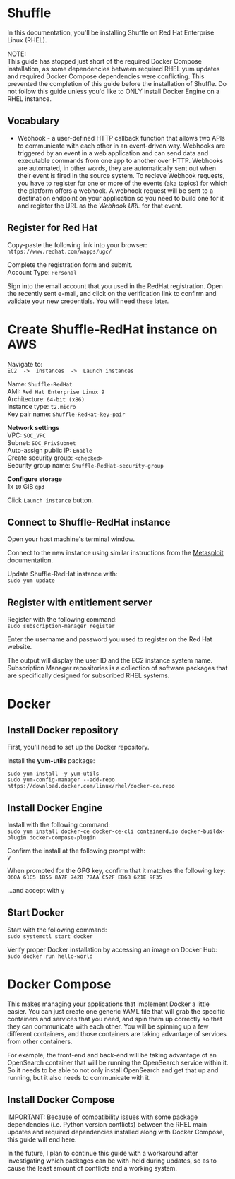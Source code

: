 # Shuffle
In this documentation, you'll be installing Shuffle on Red Hat Enterprise Linux (RHEL).

NOTE: <br>
This guide has stopped just short of the required Docker Compose installation, as some dependencies between required RHEL yum updates and required Docker Compose dependencies were conflicting. This prevented the completion of this guide before the installation of Shuffle. Do not follow this guide unless you'd like to ONLY install Docker Engine on a RHEL instance.



## Vocabulary
* Webhook  -  a user-defined HTTP callback function that allows two APIs to communicate with each other in an event-driven way. Webhooks are triggered by an event in a web application and can send data and executable commands from one app to another over HTTP. Webhooks are automated, in other words, they are automatically sent out when their event is fired in the source system.
To recieve Webhook requests, you have to register for one or more of the events (aka topics) for which the platform offers a webhook. 
A webhook request will be sent to a destination endpoint on your application so you need to build one for it and register the URL as the *Webhook URL* for that event.




## Register for Red Hat 
Copy-paste the following link into your browser:<br>
`https://www.redhat.com/wapps/ugc/`

Complete the registration form and submit.<br>
Account Type:  `Personal`

Sign into the email account that you used in the RedHat registration. Open the recently sent e-mail, and click on the verification link to confirm and validate your new credentials. You will need these later.



# Create Shuffle-RedHat instance on AWS
Navigate to:<br>
`EC2  ->  Instances  ->  Launch instances`

Name:  `Shuffle-RedHat`<br>
AMI:  `Red Hat Enterprise Linux 9`<br>
Architecture:  `64-bit (x86)`<br>
Instance type:  `t2.micro`<br>
Key pair name:  `Shuffle-RedHat-key-pair`

**Network settings**<br>
VPC:  `SOC_VPC`<br>
Subnet:  `SOC_PrivSubnet`<br>
Auto-assign public IP:  `Enable`<br>
Create security group:  `<checked>`<br>
Security group name:  `Shuffle-RedHat-security-group`

**Configure storage**<br>
1x `10` GiB `gp3`

Click `Launch instance` button.


## Connect to Shuffle-RedHat instance
Open your host machine's terminal window.

Connect to the new instance using similar instructions from the [Metasploit](METASPLOIT#connect-to-ubuntu-instance.md) documentation.

Update Shuffle-RedHat instance with:<br>
`sudo yum update`

## Register with entitlement server
Register with the following command:<br>
`sudo subscription-manager register`

Enter the username and password you used to register on the Red Hat website.

<subscription-manager>

The output will display the user ID and the EC2 instance system name.<br>
Subscription Manager repositories is a collection of software packages that are specifically designed for subscribed RHEL systems.



# Docker

## Install Docker repository
First, you'll need to set up the Docker repository.

Install the **yum-utils** package:
```
sudo yum install -y yum-utils
sudo yum-config-manager --add-repo https://download.docker.com/linux/rhel/docker-ce.repo
```

<install-docker-repo>



## Install Docker Engine
Install with the following command:<br>
`sudo yum install docker-ce docker-ce-cli containerd.io docker-buildx-plugin docker-compose-plugin`

<install-docker>

Confirm the install at the following prompt with:<br>
`y`

<confirm-docker-install>

When prompted for the GPG key, confirm that it matches the following key:<br>
`060A 61C5 1B55 8A7F 742B 77AA C52F EB6B 621E 9F35`

...and accept with `y`

<confirm-docker-GPG-key>


## Start Docker
Start with the following command:<br>
`sudo systemctl start docker`

Verify proper Docker installation by accessing an image on Docker Hub:<br>
`sudo docker run hello-world`

<start-docker>


# Docker Compose
This makes managing your applications that implement Docker a little easier. 
You can just create one generic YAML file that will grab the specific containers and services that you need, and spin them up correctly so that they can communicate with each other.
You will be spinning up a few different containers, and those containers are taking advantage of services from other containers.

For example, the front-end and back-end will be taking advantage of an OpenSearch container that will be running the OpenSearch service within it. So it needs to be able to not only install OpenSearch and get that up and running, but it also needs to communicate with it.


## Install Docker Compose
IMPORTANT: 
Because of compatibility issues with some package dependencies (i.e. Python version conflicts) between the RHEL main updates and required dependencies installed along with Docker Compose, this guide will end here. 

In the future, I plan to continue this guide with a workaround after investigating which packages can be with-held during updates, so as to cause the least amount of conflicts and a working system.

